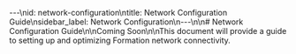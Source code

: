 ---\nid: network-configuration\ntitle: Network Configuration Guide\nsidebar_label: Network Configuration\n---\n\n# Network Configuration Guide\n\nComing Soon\n\nThis document will provide a guide to setting up and optimizing Formation network connectivity.
